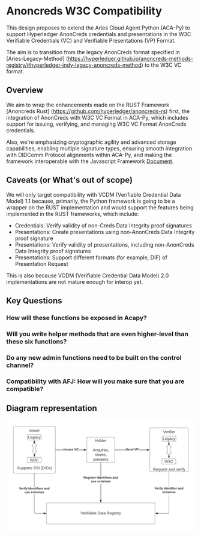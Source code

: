 # Anoncreds W3C Compatibility

This design proposes to extend the Aries Cloud Agent Python (ACA-Py) to support Hyperledger AnonCreds credentials and presentations in the W3C Verifiable Credentials (VC) and Verifiable Presentations (VP) Format.

The aim is to transition from the legacy AnonCreds format specified in [Aries-Legacy-Method] (https://hyperledger.github.io/anoncreds-methods-registry/#hyperledger-indy-legacy-anoncreds-method) to the W3C VC format.


## Overview

We aim to wrap the enhancements made on the RUST Framework [Anoncreds Rust] (https://github.com/hyperledger/anoncreds-rs) first, the integration of AnonCreds with W3C VC Format in ACA-Py, which includes support for issuing, verifying, and managing W3C VC Format AnonCreds credentials.

Also, we're emphasizing cryptographic agility and advanced storage capabilities, enabling multiple signature types, ensuring smooth integration with DIDComm Protocol alignments within ACA-Py, and making the framework interoperable with the Javascript Framework [Document](https://github.com/hyperledger/aries-framework-javascript).


## Caveats (or What's out of scope)

We will only target compatibility with VCDM (Verifiable Credential Data Model) 1.1 because, primarily, the Python framework is going to be a wrapper on the RUST implementation and would support the features being implemented in the RUST frameworks, which include:

* Credentials: Verify validity of non-Creds Data Integrity proof signatures
* Presentations: Create presentations using non-AnonCreds Data Integrity proof signature
* Presentations: Verify validity of presentations, including non-AnonCreds Data Integrity proof signatures
* Presentations: Support different formats (for example, DIF) of Presentation Request

This is also because VCDM (Verifiable Credential Data Model) 2.0 implementations are not mature enough for interop yet.

## Key Questions

### How will these functions be exposed in Acapy?


### Will you write helper methods that are even higher-level than these six functions?


### Do any new admin functions need to be built on the control channel?


### Compatibility with AFJ: How will you make sure that you are compatible?




## Diagram representation 

![w3c diagram](./w3c-diagram.png)
